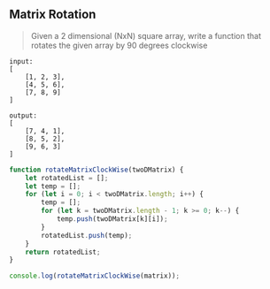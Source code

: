 ## Matrix Rotation

> Given a 2 dimensional (NxN) square array, write a function that rotates the given array by 90 degrees clockwise

```
input:
[
    [1, 2, 3],
    [4, 5, 6],
    [7, 8, 9]
]

output: 
[
    [7, 4, 1],
    [8, 5, 2],
    [9, 6, 3]
]
```

```javascript
function rotateMatrixClockWise(twoDMatrix) {
    let rotatedList = [];
    let temp = [];
    for (let i = 0; i < twoDMatrix.length; i++) {
        temp = [];
        for (let k = twoDMatrix.length - 1; k >= 0; k--) {
            temp.push(twoDMatrix[k][i]);
        }
        rotatedList.push(temp);
    }
    return rotatedList;
}

console.log(rotateMatrixClockWise(matrix));
```